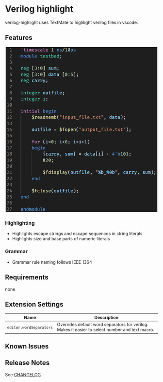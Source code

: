 # Verilog highlight

verilog-highlight uses TextMate to highlight verilog files in vscode.

## Features

<p align="center">
<img src="docs/images/showcase.png" alt="showcase" width="500px">
</p>

### Highlighting

- Highlights escape strings and escape sequences in string literals
- Highlights size and base parts of numeric literals

### Grammar

- Grammar rule naming follows IEEE 1364

## Requirements

none

## Extension Settings

| Name                    | Description                                                                                     |
| ----------------------- | ----------------------------------------------------------------------------------------------- |
| `editor.wordSeparators` | Overrides default word separators for verilog. Makes it easier to select number and text macro. |

## Known Issues

## Release Notes

See [CHANGELOG](CHANGELOG.md)
